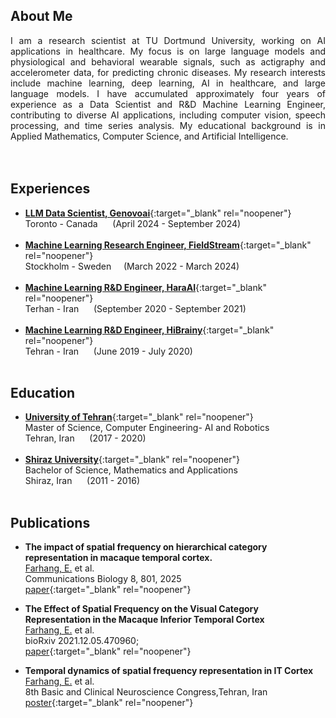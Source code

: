 ## About Me
<div align="justify">
I am a research scientist at TU Dortmund University, working on AI applications in healthcare. My focus is on large language models and physiological and behavioral wearable signals, such as actigraphy and accelerometer data, for predicting chronic diseases. My research interests include machine learning, deep learning, AI in healthcare, and large language models. I have accumulated approximately four years of experience as a Data Scientist and R&D Machine Learning Engineer, contributing to diverse AI applications, including computer vision, speech processing, and time series analysis. My educational background is in Applied Mathematics, Computer Science, and Artificial Intelligence.
</div>
<br> <br>

## Experiences

- [**LLM Data Scientist, Genovoai**](https://genovoai.com/){:target="_blank" rel="noopener"} <br>Toronto - Canada &nbsp;&nbsp;&nbsp;&nbsp; (April 2024 - September 2024)  <br> <br>
- [**Machine Learning Research Engineer, FieldStream**](https://www.fieldstream.ai//){:target="_blank" rel="noopener"} <br> Stockholm - Sweden &nbsp;&nbsp;&nbsp;&nbsp;(March 2022 - March 2024)  <br> <br>
- [**Machine Learning R&D Engineer, HaraAI**](https://hara.ai/){:target="_blank" rel="noopener"} <br> Terhan - Iran &nbsp;&nbsp;&nbsp;&nbsp; (September 2020 - September 2021) <br> <br>
- [**Machine Learning R&D Engineer, HiBrainy**](https://presentid.com){:target="_blank" rel="noopener"} <br> Tehran -  Iran &nbsp;&nbsp;&nbsp;&nbsp; (June 2019 - July 2020) <br> <br>

## Education


- [**University of Tehran**](https://ut.ac.ir/en){:target="_blank" rel="noopener"} <br>Master of Science, Computer Engineering- AI and Robotics<br> Tehran, Iran &nbsp;&nbsp;&nbsp;&nbsp; (2017 -  2020) <br> <br>
- [**Shiraz University**](https://shirazu.ac.ir/en/home){:target="_blank" rel="noopener"} <br>Bachelor of Science, Mathematics and Applications<br> Shiraz, Iran &nbsp;&nbsp;&nbsp;&nbsp; (2011 -  2016) <br> <br>

## Publications

- **The impact of spatial frequency on hierarchical category representation in macaque temporal cortex.** <br> <u>Farhang, E.</u> et al. <br> Communications Biology 8, 801, 2025 <br> [paper](https://doi.org/10.1038/s42003-025-08230-5){:target="_blank" rel="noopener"} <br> 

- **The Effect of Spatial Frequency on the Visual Category Representation in the Macaque Inferior Temporal Cortex** <br> <u>Farhang, E.</u> et al. <br> bioRxiv 2021.12.05.470960; <br> [paper](https://doi.org/10.1101/2021.12.05.470960){:target="_blank" rel="noopener"} <br> 

- **Temporal dynamics of spatial frequency representation in IT Cortex**<br> <u>Farhang, E.</u> et al. <br> 8th Basic and Clinical Neuroscience Congress,Tehran, Iran <br> [poster](https://en.civilica.com/doc/976593/){:target="_blank" rel="noopener"} <br> 

